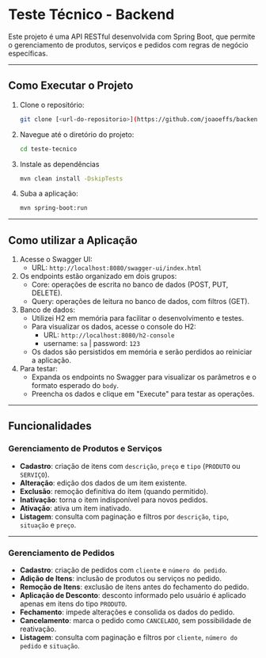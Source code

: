 # Teste Técnico - Backend

Este projeto é uma API RESTful desenvolvida com Spring Boot, que permite o gerenciamento de produtos, serviços e pedidos com regras de negócio específicas.

---

## Como Executar o Projeto

1. Clone o repositório:
   ```bash
   git clone [<url-do-repositorio>](https://github.com/joaoeffs/backend)
   ```
2. Navegue até o diretório do projeto:
   ```bash
   cd teste-tecnico
   ```
3. Instale as dependências
   ```bash
   mvn clean install -DskipTests
   ```
4. Suba a aplicação:
   ```bash
   mvn spring-boot:run
   ```

---

## Como utilizar a Aplicação

1. Acesse o Swagger UI:
   - URL: `http://localhost:8080/swagger-ui/index.html`
2. Os endpoints estão organizado em dois grupos:
   - Core: operações de escrita no banco de dados (POST, PUT, DELETE).
   - Query: operações de leitura no banco de dados, com filtros (GET).
3. Banco de dados:
   - Utilizei H2 em memória para facilitar o desenvolvimento e testes.
   - Para visualizar os dados, acesse o console do H2:
     - URL: `http://localhost:8080/h2-console`
     - username: `sa` | password: `123`
   - Os dados são persistidos em memória e serão perdidos ao reiniciar a aplicação.
4. Para testar:
   - Expanda os endpoints no Swagger para visualizar os parâmetros e o formato esperado do `body`.
   - Preencha os dados e clique em "Execute" para testar as operações.

---

## Funcionalidades

### Gerenciamento de Produtos e Serviços

- **Cadastro**: criação de itens com `descrição`, `preço` e `tipo` (`PRODUTO` ou `SERVIÇO`).
- **Alteração**: edição dos dados de um item existente.
- **Exclusão**: remoção definitiva do item (quando permitido).
- **Inativação**: torna o item indisponível para novos pedidos.
- **Ativação**: ativa um item inativado.
- **Listagem**: consulta com paginação e filtros por `descrição`, `tipo`, `situação` e `preço`.

---

### Gerenciamento de Pedidos

- **Cadastro**: criação de pedidos com `cliente` e `número do pedido`.
- **Adição de Itens**: inclusão de produtos ou serviços no pedido.
- **Remoção de Itens**: exclusão de itens antes do fechamento do pedido.
- **Aplicação de Desconto**: desconto informado pelo usuário é aplicado apenas em itens do tipo `PRODUTO`.
- **Fechamento**: impede alterações e consolida os dados do pedido.
- **Cancelamento**: marca o pedido como `CANCELADO`, sem possibilidade de reativação.
- **Listagem**: consulta com paginação e filtros por `cliente`, `número do pedido` e `situação`.

